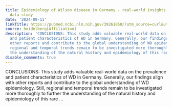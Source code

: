 ```yaml
---
title: Epidemiology of Wilson disease in Germany - real-world insights from a claims
  data study
date: '2024-09-11'
linkTitle: https://pubmed.ncbi.nlm.nih.gov/39261850/?utm_source=curl&utm_medium=rss&utm_campaign=pubmed-2&utm_content=1FakS-2QOkCT8HsMOQP1bCRQ4YzyumYOmxmF0moLsQ3dFB1E9V&fc=20220326224207&ff=20240912200457&v=2.18.0.post9+e462414
source: heidelberg[Affiliation]
description: 'CONCLUSIONS: This study adds valuable real-world data on the prevalence
  and patient characteristics of WD in Germany. Generally, our findings align with
  other reports and contribute to the global understanding of WD epidemiology. Still,
  regional and temporal trends remain to be investigated more thoroughly to further
  the understanding of the natural history and epidemiology of this rare ...'
disable_comments: true
---
```

CONCLUSIONS: This study adds valuable real-world data on the prevalence and patient characteristics of WD in Germany. Generally, our findings align with other reports and contribute to the global understanding of WD epidemiology. Still, regional and temporal trends remain to be investigated more thoroughly to further the understanding of the natural history and epidemiology of this rare ...